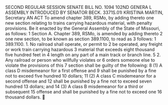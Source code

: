 SECOND REGULAR SESSION
SENATE BILL NO. 1094
102ND GENERA L ASSEMBLY
INTRODUCED BY SENATOR BECK.
3371S.01I KRISTINA MARTIN, Secretary
AN ACT
To amend chapter 389, RSMo, by adding thereto one new section relating to trains carrying
hazardous material, with penalty provisions.
Be it enacted by the General Assembly of the State of Missouri, as follows:
1 Section A. Chapter 389, RSMo, is amended by adding thereto
2 one new section, to be known as section 389.1100, to read as
3 follows:
1 389.1100. 1. No railroad shall operate, or permit to
2 be operated, any freight or work train carrying hazardous
3 material that exceeds eight thousand five hundred feet in
4 length on any part of a main track or branch line.
5 2. Any railroad or person who willfully violates or
6 orders someone else to violate the provisions of this
7 section shall be guilty of the following:
8 (1) A class D misdemeanor for a first offense and
9 shall be punished by a fine not to exceed five hundred
10 dollars;
11 (2) A class C misdemeanor for a second offense and
12 shall be punished by a fine not to exceed seven hundred
13 dollars; and
14 (3) A class B misdemeanor for a third or subsequent
15 offense and shall be punished by a fine not to exceed one
16 thousand dollars.
